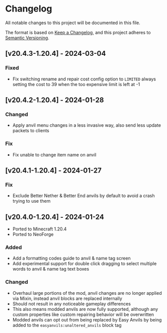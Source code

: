 # Changelog
All notable changes to this project will be documented in this file.

The format is based on [Keep a Changelog](https://keepachangelog.com/en/1.0.0/),
and this project adheres to [Semantic Versioning](https://semver.org/spec/v2.0.0.html).

## [v20.4.3-1.20.4] - 2024-03-04
### Fixed
- Fix switching rename and repair cost config option to `LIMITED` always setting the cost to 39 when the too expensive limit is left at -1

## [v20.4.2-1.20.4] - 2024-01-28
### Changed
- Apply anvil menu changes in a less invasive way, also send less update packets to clients
### Fix
- Fix unable to change item name on anvil

## [v20.4.1-1.20.4] - 2024-01-27
### Fix
- Exclude Better Nether & Better End anvils by default to avoid a crash trying to use them

## [v20.4.0-1.20.4] - 2024-01-24
- Ported to Minecraft 1.20.4
- Ported to NeoForge
### Added
- Add a formatting codes guide to anvil & name tag screen
- Add experimental support for double click dragging to select multiple words to anvil & name tag text boxes
### Changed
- Overhaul large portions of the mod, anvil changes are no longer applied via Mixin, instead anvil blocks are replaced internally
- Should not result in any noticeable gameplay differences
- This also means modded anvils are now fully supported, although any custom properties like custom repairing behavior will be overwritten
- Modded anvils can opt out from being replaced by Easy Anvils by being added to the `easyanvils:unaltered_anvils` block tag
